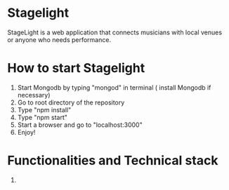 # Stagelight
 StageLight is a web application that connects musicians with local venues or anyone who needs performance. 
 
 # How to start Stagelight
 1. Start Mongodb by typing "mongod" in terminal ( install Mongodb if necessary)
 2. Go to root directory of the repository
 3. Type "npm install"
 4. Type "npm start"
 5. Start a browser and go to "localhost:3000"
 6. Enjoy!
 
# Functionalities and Technical stack 
1. 
